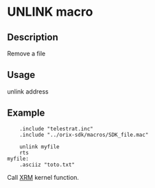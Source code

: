 # UNLINK macro

## Description

Remove a file

## Usage

unlink address

## Example

```ca65
    .include "telestrat.inc"
    .include "../orix-sdk/macros/SDK_file.mac"

    unlink myfile
    rts
myfile:
    .asciiz "toto.txt"
```

Call [XRM](../../../kernel/primitives/xrm/) kernel function.
